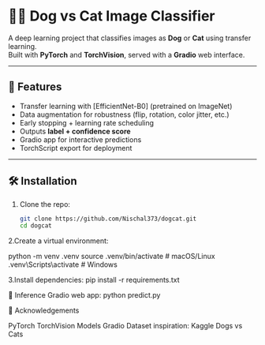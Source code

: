 # 🐶🐱 Dog vs Cat Image Classifier

A deep learning project that classifies images as **Dog** or **Cat** using transfer learning.  
Built with **PyTorch** and **TorchVision**, served with a **Gradio** web interface.

---

## 🚀 Features
- Transfer learning with [EfficientNet-B0] (pretrained on ImageNet)
- Data augmentation for robustness (flip, rotation, color jitter, etc.)
- Early stopping + learning rate scheduling
- Outputs **label + confidence score**
- Gradio app for interactive predictions
- TorchScript export for deployment

---
## 🛠️ Installation
1. Clone the repo:
   ```bash
   git clone https://github.com/Nischal373/dogcat.git
   cd dogcat

2.Create a virtual environment:

python -m venv .venv
source .venv/bin/activate   # macOS/Linux
.venv\Scripts\activate      # Windows

3.Install dependencies:
pip install -r requirements.txt

🔮 Inference
Gradio web app:
python predict.py

🙌 Acknowledgements

PyTorch
TorchVision Models
Gradio
Dataset inspiration: Kaggle Dogs vs Cats
